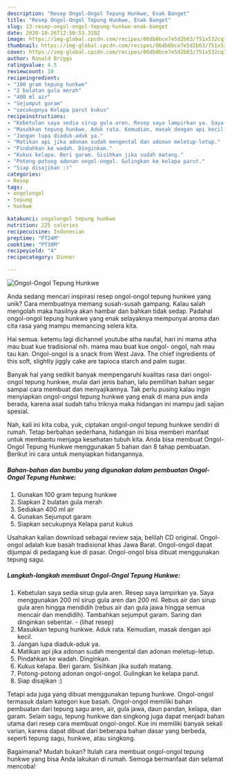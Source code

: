 ```yaml
---
description: "Resep Ongol-Ongol Tepung Hunkwe, Enak Banget"
title: "Resep Ongol-Ongol Tepung Hunkwe, Enak Banget"
slug: 13-resep-ongol-ongol-tepung-hunkwe-enak-banget
date: 2020-10-26T12:50:53.310Z
image: https://img-global.cpcdn.com/recipes/06db0bce7e5d2b03/751x532cq70/ongol-ongol-tepung-hunkwe-foto-resep-utama.jpg
thumbnail: https://img-global.cpcdn.com/recipes/06db0bce7e5d2b03/751x532cq70/ongol-ongol-tepung-hunkwe-foto-resep-utama.jpg
cover: https://img-global.cpcdn.com/recipes/06db0bce7e5d2b03/751x532cq70/ongol-ongol-tepung-hunkwe-foto-resep-utama.jpg
author: Ronald Briggs
ratingvalue: 4.5
reviewcount: 10
recipeingredient:
- "100 gram tepung hunkwe"
- "2 bulatan gula merah"
- "400 ml air"
- "Sejumput garam"
- "secukupnya Kelapa parut kukus"
recipeinstructions:
- "Kebetulan saya sedia sirup gula aren. Resep saya lampirkan ya. Saya menggunakan 200 ml sirup gula aren dan 200 ml. Rebus air dan sirup gula aren hingga mendidih (rebus air dan gula jawa hingga semua mencair dan mendidih). Tambahkan sejumput garam. Saring dan dinginkan sebentar.             (lihat resep)"
- "Masukkan tepung hunkwe. Aduk rata. Kemudian, masak dengan api kecil."
- "Jangan lupa diaduk-aduk ya."
- "Matikan api jika adonan sudah mengental dan adonan meletup-letup."
- "Pindahkan ke wadah. Dinginkan."
- "Kukus kelapa. Beri garam. Sisihkan jika sudah matang."
- "Potong-potong adonan ongol-ongol. Gulingkan ke kelapa parut."
- "Siap disajikan :)"
categories:
- Resep
tags:
- ongolongol
- tepung
- hunkwe

katakunci: ongolongol tepung hunkwe 
nutrition: 225 calories
recipecuisine: Indonesian
preptime: "PT24M"
cooktime: "PT30M"
recipeyield: "4"
recipecategory: Dinner

---
```



![Ongol-Ongol Tepung Hunkwe](https://img-global.cpcdn.com/recipes/06db0bce7e5d2b03/751x532cq70/ongol-ongol-tepung-hunkwe-foto-resep-utama.jpg)

Anda sedang mencari inspirasi resep ongol-ongol tepung hunkwe yang unik? Cara membuatnya memang susah-susah gampang. Kalau salah mengolah maka hasilnya akan hambar dan bahkan tidak sedap. Padahal ongol-ongol tepung hunkwe yang enak selayaknya mempunyai aroma dan cita rasa yang mampu memancing selera kita.

Hai semua. ketemu lagi dichannel youtube atha naufal, hari ini mama atha mau buat kue tradisional nih. mama mau buat kue ongol- ongol, nah mau tau kan. Ongol-ongol is a snack from West Java. The chief ingredients of this soft, slightly jiggly cake are tapioca starch and palm sugar.

Banyak hal yang sedikit banyak mempengaruhi kualitas rasa dari ongol-ongol tepung hunkwe, mulai dari jenis bahan, lalu pemilihan bahan segar sampai cara membuat dan menyajikannya. Tak perlu pusing kalau ingin menyiapkan ongol-ongol tepung hunkwe yang enak di mana pun anda berada, karena asal sudah tahu triknya maka hidangan ini mampu jadi sajian spesial.


Nah, kali ini kita coba, yuk, ciptakan ongol-ongol tepung hunkwe sendiri di rumah. Tetap berbahan sederhana, hidangan ini bisa memberi manfaat untuk membantu menjaga kesehatan tubuh kita. Anda bisa membuat Ongol-Ongol Tepung Hunkwe menggunakan 5 bahan dan 8 tahap pembuatan. Berikut ini cara untuk menyiapkan hidangannya.

<!--inarticleads1-->

##### Bahan-bahan dan bumbu yang digunakan dalam pembuatan Ongol-Ongol Tepung Hunkwe:

1. Gunakan 100 gram tepung hunkwe
1. Siapkan 2 bulatan gula merah
1. Sediakan 400 ml air
1. Gunakan Sejumput garam
1. Siapkan secukupnya Kelapa parut kukus


Usahakan kalian download sebagai review saja, belilah CD original. Ongol-ongol adalah kue basah tradisional khas Jawa Barat. Ongol-ongol dapat dijumpai di pedagang kue di pasar. Ongol-ongol bisa dibuat menggunakan tepung sagu. 

<!--inarticleads2-->

##### Langkah-langkah membuat Ongol-Ongol Tepung Hunkwe:

1. Kebetulan saya sedia sirup gula aren. Resep saya lampirkan ya. Saya menggunakan 200 ml sirup gula aren dan 200 ml. Rebus air dan sirup gula aren hingga mendidih (rebus air dan gula jawa hingga semua mencair dan mendidih). Tambahkan sejumput garam. Saring dan dinginkan sebentar. -             (lihat resep)
1. Masukkan tepung hunkwe. Aduk rata. Kemudian, masak dengan api kecil.
1. Jangan lupa diaduk-aduk ya.
1. Matikan api jika adonan sudah mengental dan adonan meletup-letup.
1. Pindahkan ke wadah. Dinginkan.
1. Kukus kelapa. Beri garam. Sisihkan jika sudah matang.
1. Potong-potong adonan ongol-ongol. Gulingkan ke kelapa parut.
1. Siap disajikan :)


Tetapi ada juga yang dibuat menggunakan tepung hunkwe. Ongol-ongol termasuk dalam kategori kue basah. Ongol-ongol memiliki bahan pembuatan dari tepung sagu aren, air, gula jawa, daun pandan, kelapa, dan garam. Selain sagu, tepung hunkwe dan singkong juga dapat menjadi bahan utama dari resep cara membuat ongol-ongol. Kue ini memiliki banyak sekali varian, karena dapat dibuat dari beberapa bahan dasar yang berbeda, seperti tepung sagu, hunkwe, atau singkong. 

Bagaimana? Mudah bukan? Itulah cara membuat ongol-ongol tepung hunkwe yang bisa Anda lakukan di rumah. Semoga bermanfaat dan selamat mencoba!
